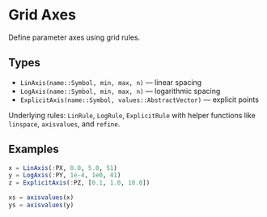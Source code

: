 # Grid Axes

Define parameter axes using grid rules.

## Types
- `LinAxis(name::Symbol, min, max, n)` — linear spacing
- `LogAxis(name::Symbol, min, max, n)` — logarithmic spacing
- `ExplicitAxis(name::Symbol, values::AbstractVector)` — explicit points

Underlying rules: `LinRule`, `LogRule`, `ExplicitRule` with helper functions
like `linspace`, `axisvalues`, and `refine`.

## Examples
```julia
x = LinAxis(:PX, 0.0, 5.0, 51)
y = LogAxis(:PY, 1e-4, 1e0, 41)
z = ExplicitAxis(:PZ, [0.1, 1.0, 10.0])

xs = axisvalues(x)
ys = axisvalues(y)
```

